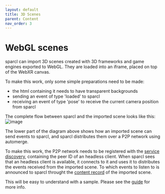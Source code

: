 ```yaml
---
layout: default
title: 3D Scenes
parent: Content
nav_order: 3
---
```


# WebGL scenes

sparcl can import 3D scenes created with 3D frameworks and game engines exported to WebGL. They are loaded into an iframe, placed on top of the WebXR canvas. 

To make this work, only some simple preparations need to be made:
* the html containing it needs to have transparent backgrounds
* sending an event of type 'loaded' to sparcl
* receiving an event of type 'pose' to receive the current camera position from sparcl

The complete flow between sparcl and the imported scene looks like this:
![image](https://user-images.githubusercontent.com/231274/116106498-727b3a00-a6b2-11eb-8367-615c423f7c31.png)

The lower part of the diagram above shows how an imported scene can send events to sparcl, and sparcl distributes them over a P2P network using automerge.

To make this work, the P2P network needs to be registered with the [service discovery](/sparcl/glossary.html#spatial-service-discovery-ssd), containing the peer ID of an headless client. When sparcl sees that an headless client is available, it connects to it and uses it to distributes the events received from the imported scene. To which events to listen to is announced to sparcl throught the [content record](https://openarcloud.github.io/sparcl/glossary.html#spatial-content-record-scr) of the imported scene.

This will be easy to understand with a sample. Please see the [guide](/sparcl/guides/multiuser.md) for more info. 
